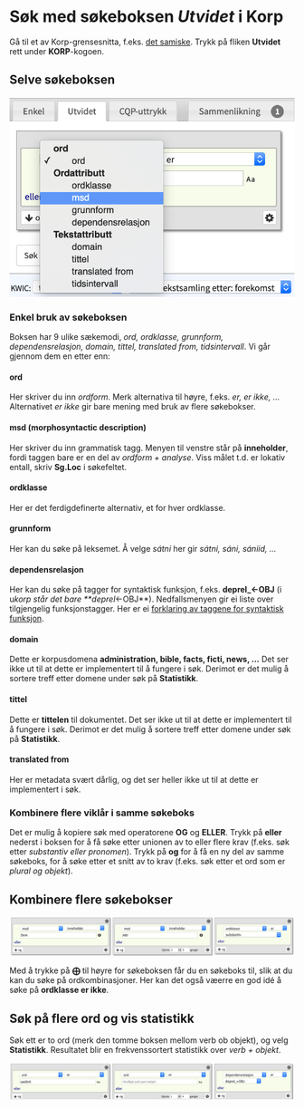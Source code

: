 # Søk med søkeboksen _Utvidet_ i Korp

Gå til et av Korp-grensesnitta, f.eks. [det samiske](http://gtweb.uit.no/korp/). Trykk på fliken **Utvidet** rett under **KORP**-kogoen.

## Selve søkeboksen

![Alt text](korp-utvidet.png?raw=true "Søkeboksen *Utvidet*")

### Enkel bruk av søkeboksen

Boksen har 9 ulike sækemodi, _ord, ordklasse, grunnform, dependensrelasjon, domain, tittel, translated from, tidsintervall_. Vi går gjennom dem en etter enn:

#### ord

Her skriver du inn _ordform_. Merk alternativa til høyre, f.eks. _er, er ikke, ..._ Alternativet _er ikke_ gir bare mening med bruk av flere søkebokser.

#### msd (morphosyntactic description)

Her skriver du inn grammatisk tagg. Menyen til venstre står på **inneholder**, fordi taggen bare er en del av _ordform + analyse_. Viss målet t.d. er lokativ entall, skriv **Sg.Loc** i søkefeltet.

#### ordklasse

Her er det ferdigdefinerte alternativ, et for hver ordklasse.

#### grunnform

Her kan du søke på leksemet. Å velge _sátni_ her gir _sátni, sáni, sániid, ..._

#### dependensrelasjon

Her kan du søke på tagger for syntaktisk funksjon, f.eks. **deprel_←OBJ** (i u*korp står det bare \*\*deprel*←OBJ\*\*). Nedfallsmenyen gir ei liste over tilgjengelig funksjonstagger. Her er ei [forklaring av taggene for syntaktisk funksjon](https://giellalt.uit.no/lang/sme/docu-sme-syntaxtags.html).

#### domain

Dette er korpusdomena **administration, bible, facts, ficti, news, ...** Det ser ikke ut til at dette er implementert til å fungere i søk. Derimot er det mulig å sortere treff etter domene under søk på **Statistikk**.

#### tittel

Dette er **tittelen** til dokumentet. Det ser ikke ut til at dette er implementert til å fungere i søk. Derimot er det mulig å sortere treff etter domene under søk på **Statistikk**.

#### translated from

Her er metadata svært dårlig, og det ser heller ikke ut til at dette er implementert i søk.

### Kombinere flere viklår i samme søkeboks

Det er mulig å kopiere søk med operatorene **OG** og **ELLER**. Trykk på **eller** nederst i boksen for å få søke etter unionen av to eller flere krav (f.eks. søk etter _substantiv eller pronomen_). Trykk på **og** for å få en ny del av samme søkeboks, for å søke etter et snitt av to krav (f.eks. søk etter et ord som er _plural og objekt_).

## Kombinere flere søkebokser

![Alt text](korp-treboksar.png?raw=true "Kombinasjon av fleire boksar")

Med å trykke på **⨁** til høyre for søkeboksen får du en søkeboks til, slik at du kan du søke på ordkombinasjoner. Her kan det også væerre en god idé å søke på **ordklasse er ikke**.

## Søk på flere ord og vis statistikk

Søk ett er to ord (merk den tomme boksen mellom verb ob objekt), og velg **Statistikk**. Resultatet blir en frekvenssortert statistikk over _verb + objekt_.

![Alt text](korp-treboks-obj.png?raw=true "Uspesifisert ord mellom verbet og objektet")
